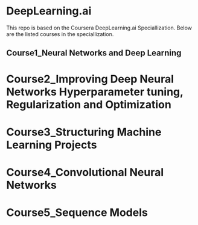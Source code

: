 # DeepLearning.ai
This repo is based on the Coursera DeepLearning.ai Speciallization. 
Below are the listed courses in the speciallization.

## Course1_Neural Networks and Deep Learning
# Course2_Improving Deep Neural Networks Hyperparameter tuning, Regularization and Optimization
# Course3_Structuring Machine Learning Projects
# Course4_Convolutional Neural Networks
# Course5_Sequence Models
